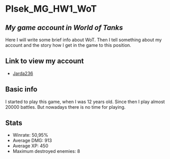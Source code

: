 # Plsek_MG_HW1_WoT
##  _My game account in World of Tanks_

Here I will write some brief info about WoT. Then I tell something about my account and the story how I get in the game to this position.

## Link to view my account
- [Jarda236](https://worldoftanks.eu/cs/community/accounts/506663471-Jarda236/)

## Basic info
I started to play this game, when I was 12 years old. Since then I play almost 20000 battles. But nowadays there is no time for playing.

## Stats
- Winrate: 50,95%
- Average DMG: 913
- Average XP: 450
- Maximum destroyed enemies: 8